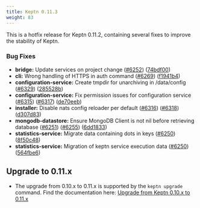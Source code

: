 ```yaml
---
title: Keptn 0.11.3
weight: 83
---
```


This is a hotfix release for Keptn 0.11.2, containing several fixes to improve the stability of Keptn.

### Bug Fixes

* **bridge:** Update services on project change ([#6252](https://github.com/keptn/keptn/issues/6252)) ([74bdf00](https://github.com/keptn/keptn/commit/74bdf009f22415321c85329f336dcb09d4af3f44))
* **cli:** Wrong handling of HTTPS in auth command ([#6269](https://github.com/keptn/keptn/issues/6269)) ([f1941b4](https://github.com/keptn/keptn/commit/f1941b4ce1a04187b712b27717580c9cf6cdbe85))
* **configuration-service:** Create tmpdir for unarchiving in /data/config ([#6329](https://github.com/keptn/keptn/issues/6329)) ([285528b](https://github.com/keptn/keptn/commit/285528be94e7637ead6f91e56e23e34874a0dfaa))
* **configuration-service:** Fix permission issues for configuration service ([#6315](https://github.com/keptn/keptn/issues/6315)) ([#6317](https://github.com/keptn/keptn/issues/6317)) ([de70eeb](https://github.com/keptn/keptn/commit/de70eeb1a734ce6a7117edf4c1b135c42a9bb872))
* **installer:** Disable nats config reloader per default ([#6316](https://github.com/keptn/keptn/issues/6316)) ([#6318](https://github.com/keptn/keptn/issues/6318)) ([d307d83](https://github.com/keptn/keptn/commit/d307d831630a7b0428d0887b11b526835c10e97e))
* **mongodb-datastore:** Ensure MongoDB Client is not nil before retrieving database ([#6251](https://github.com/keptn/keptn/issues/6251)) ([#6255](https://github.com/keptn/keptn/issues/6255)) ([6dd1833](https://github.com/keptn/keptn/commit/6dd18334c882d5da748bef8c7f6f513c05618944))
* **statistics-service:** Migrate data containing dots in keys ([#6250](https://github.com/keptn/keptn/issues/6250)) ([8f50c48](https://github.com/keptn/keptn/commit/8f50c4880380b25533d00deec2eb6b6288397017))
* **statistics-service:** Migration of keptn service execution data ([#6250](https://github.com/keptn/keptn/issues/6250)) ([564fbe6](https://github.com/keptn/keptn/commit/564fbe65fce9cf534185eab2c6d37cadbd9628ed))

## Upgrade to 0.11.x

* The upgrade from 0.10.x to 0.11.x is supported by the `keptn upgrade` command. Find the documentation here: [Upgrade from Keptn 0.10.x to 0.11.x](https://keptn.sh/docs/0.11.x/operate/upgrade/)
